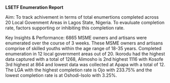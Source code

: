 **LSETF Enumeration Report**

Aim: To track achivement in terms of total enumertions completed across 20 Local Govenment Areas in Lagos State, Nigeria. To evauluate completion rate, factors supporting or inhibiting this completion rate.

Key Insights & Performance:
6865 MSME owners and artisans were enumerated over the course of 3 weeks.
These MSME owners and artisans comprise of skilled youths within the age range of 18-35 years.
Completed enumeration in 12 local government areas out of 20.
Ikorodu had the highest data captured with a total of 1268, Alimosho is 2nd highest  1116 with Kosofe 3rd highest at 864 and lowest data was collected at Apapa with a total of 12.
The LGA with the highest completion rate is Ojo with 233.75% and the lowest completion rate is at Oshodi-Isolo with 3.25%.

